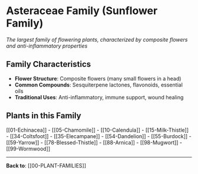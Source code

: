 # Asteraceae Family (Sunflower Family)

*The largest family of flowering plants, characterized by composite flowers and anti-inflammatory properties*

## Family Characteristics
- **Flower Structure**: Composite flowers (many small flowers in a head)
- **Common Compounds**: Sesquiterpene lactones, flavonoids, essential oils
- **Traditional Uses**: Anti-inflammatory, immune support, wound healing

## Plants in this Family

[[01-Echinacea]] - [[05-Chamomile]] - [[10-Calendula]] - [[15-Milk-Thistle]] - [[34-Coltsfoot]] - [[35-Elecampane]] - [[54-Dandelion]] - [[55-Burdock]] - [[59-Yarrow]] - [[78-Blessed-Thistle]] - [[88-Arnica]] - [[98-Mugwort]] - [[99-Wormwood]]

---

**Back to**: [[00-PLANT-FAMILIES]]